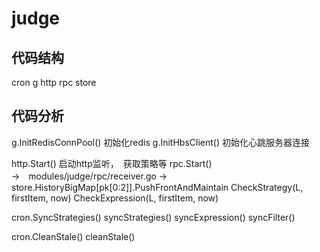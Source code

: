 # judge
## 代码结构
cron
g
http
rpc
store


## 代码分析
g.InitRedisConnPool()  初始化redis
g.InitHbsClient()       初始化心跳服务器连接

http.Start()    启动http监听，　获取策略等
rpc.Start()     
    ->　modules/judge/rpc/receiver.go
    -> store.HistoryBigMap[pk[0:2]].PushFrontAndMaintain
        CheckStrategy(L, firstItem, now)
	    CheckExpression(L, firstItem, now)

cron.SyncStrategies()
    syncStrategies()
    syncExpression()
    syncFilter()

cron.CleanStale()
    cleanStale()